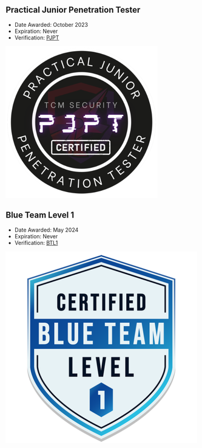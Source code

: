 
## Practical Junior Penetration Tester

- Date Awarded: October 2023
- Expiration: Never
- Verification: [PJPT](https://www.credential.net/305b0209-517a-4b21-8f49-efa2d0e5c6a8#gs.gtadxb)

![f3370dd5-1ac0-48c9-a758-90601a5d42d2.png](assets/images/pjptbadge.png)

## Blue Team Level 1

- Date Awarded: May 2024
- Expiration: Never
- Verification: [BTL1](https://www.credly.com/earner/earned/badge/c71ef631-47a6-4fc3-b435-30f5428a42e0)

![blue-team-level-1-btl1(1).png](assets/images/blue-team-level-1-btl1(1).png)